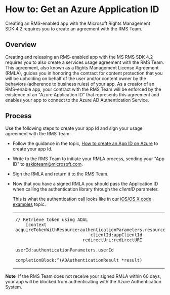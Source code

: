 How to: Get an Azure Application ID
===============================================================================

Creating an RMS-enabled app with the Microsoft Rights Management SDK 4.2 requires you to create an agreement with the RMS Team.

<span id="Overview"></span><span id="overview"></span><span id="OVERVIEW"></span>Overview
-----------------------------------------------------------------------------------------

Creating and releasing an RMS-enabled app with the MS RMS SDK 4.2 requires you to also create a services usage agreement with the RMS Team. This agreement, also known as a Rights Management License Agreement (RMLA), guides you in honoring the contract for content protection that you will be upholding on behalf of the user and/or content owner by the behaviors (adherence to business rules) of your app. As a creator of an RMS-enable app, your contract with the RMS Team will be enforced by the existence of an "Azure Application ID" that represents this agreement and enables your app to connect to the Azure AD Authentication Service.

<span id="Process"></span><span id="process"></span><span id="PROCESS"></span>Process
-------------------------------------------------------------------------------------

Use the following steps to create your app Id and sign your usage agreement with the RMS Team.

-   Follow the guidance in the topic, [How to create an App ID on Azure](https://msdn.microsoft.com/en-us/library/azure/dn132599.aspx) to create your app Id.
-   Write to the RMS Team to initiate your RMLA process, sending your "App ID" to <askipteam@microsoft.com>.
-   Sign the RMLA and return it to the RMS Team.
-   Now that you have a signed RMLA you should pass the Application ID when calling the authentication library through the *clientID* parameter.

    This is what the authentication call looks like in our [iOS/OS X code examples](ios_os_x_code_examples.md) topic.

    <span codelanguage=""></span>
    <table>
    <colgroup>
    <col width="100%" />
    </colgroup>
    <tbody>
    <tr class="odd">
    <td align="left"><pre><code>// Retrieve token using ADAL
        [context acquireTokenWithResource:authenticationParameters.resource
                                 clientId:appClientId
                              redirectUri:redirectURI
                                   userId:authenticationParameters.userId
                          completionBlock:^(ADAuthenticationResult *result)</code></pre></td>
    </tr>
    </tbody>
    </table>

**Note**  If the RMS Team does not receive your signed RMLA within 60 days, your app will be blocked from authenticating with the Azure Authentication System.

 

 

 



